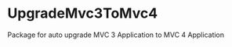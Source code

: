 UpgradeMvc3ToMvc4
=================

Package for auto upgrade MVC 3 Application to MVC 4 Application
